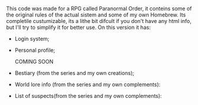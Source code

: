 This code was made for a RPG called Paranormal Order, it conteins some of the original rules of the actual sistem and some of my own Homebrew.
Its completile custumizable, its a lithe bit difcult if you don't have any html info, but I'll try to simplify it for better use.
On this version it has:

  * Login system;
  * Personal profile;

    COMING SOON

  * Bestiary (from the series and my own creations);
  * World lore info (from the series and my own complements):
  * List of suspects(from the series and my own complements):
